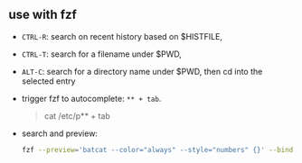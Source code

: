 ## use with fzf

- `CTRL-R`: search on recent history based on $HISTFILE,
- `CTRL-T`: search for a filename under $PWD,
- `ALT-C`: search for a directory name under $PWD, then cd into the selected entry

- trigger fzf to autocomplete: `** + tab`.

  > cat /etc/p\*\* + tab

- search and preview:

  ```bash
  fzf --preview='batcat --color="always" --style="numbers" {}' --bind shift-up:preview-page-up shift-down:preview-page-down
  ```
